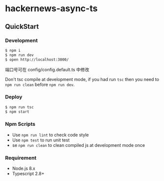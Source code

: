 # hackernews-async-ts

<!-- [Hacker News](https://news.ycombinator.com/) showcase using typescript && egg -->

## QuickStart

### Development

```bash
$ npm i
$ npm run dev
$ open http://localhost:3000/
```

端口号可在 config/config.default.ts 中修改

Don't tsc compile at development mode, if you had run `tsc` then you need to `npm run clean` before `npm run dev`.

### Deploy

```bash
$ npm run tsc
$ npm start
```

### Npm Scripts

- Use `npm run lint` to check code style
- Use `npm test` to run unit test
- se `npm run clean` to clean compiled js at development mode once

### Requirement

- Node.js 8.x
- Typescript 2.8+

